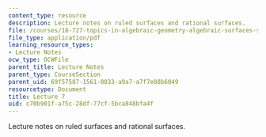 ```yaml
---
content_type: resource
description: Lecture notes on ruled surfaces and rational surfaces.
file: /courses/18-727-topics-in-algebraic-geometry-algebraic-surfaces-spring-2008/c70b901fa75c28df77cf5bca848bfa4f_lect7.pdf
file_type: application/pdf
learning_resource_types:
- Lecture Notes
ocw_type: OCWFile
parent_title: Lecture Notes
parent_type: CourseSection
parent_uid: 69f57587-1561-0033-a9a7-a7f7e08b6049
resourcetype: Document
title: Lecture 7
uid: c70b901f-a75c-28df-77cf-5bca848bfa4f
---
```

Lecture notes on ruled surfaces and rational surfaces.

